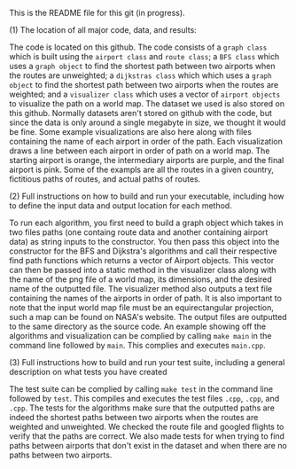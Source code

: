 This is the README file for this git (in progress).

(1) The location of all major code, data, and results:

The code is located on this github. The code consists of a `graph class` which is built using the `airport class` and `route class`; a `BFS class`
which uses a `graph object` to find the shortest path between two airports when the routes are unweighted; a `dijkstras class` which which uses a `graph object` to 
find the shortest path between two airports when the routes are weighted; and a `visualizer class` which uses a vector of `airport objects` to visualize
the path on a world map. The dataset we used is also stored on this github.  Normally datasets aren't stored on github with the code, but since the data is 
only around a single megabyte in size, we thought it would be fine. Some example visualizations are also here along with files containing the name of each 
airport in order of the path. Each visualization draws a line between each airport in order of path on a world map. The starting airport is orange, the 
intermediary airports are purple, and the final airport is pink. Some of the exampls are all the routes in a given country, fictitious paths of routes, and 
actual paths of routes.  

(2) Full instructions on how to build and run your executable, including how to define the input data and output location for each method.

To run each algorithm, you first need to build a graph object which takes in two files paths (one containg route data and another containing airport data)
as string inputs to the constructor. You then pass this object into the constructor for the BFS and Dijkstra's algorithms and call their respective
find path functions which returns a vector of Airport objects. This vector can then be passed into a static method in the visualizer class along with
the name of the png file of a world map, its dimensions, and the desired name of the outputted file. The visualizer method also outputs a text file containing
the names of the airports in order of path. It is also important to note that the input world map file must be an equirectangular projection, such a map can be 
found on NASA's website. The output files are outputted to the same directory as the source code. An example showing off the algorithms and visualization 
can be complied by calling `make main` in the command line followed by `main`. This complies and executes `main.cpp`. 

(3) Full instructions how to build and run your test suite, including a general description on what tests you have created

The test suite can be complied by calling `make test` in the command line followed by `test`. This compiles and executes the test files `.cpp`, `.cpp`, and `.cpp`.
The tests for the algorithms make sure that the outputted paths are indeed the shortest paths between two airports when the routes are weighted and unweighted. We
checked the route file and googled flights to verify that the paths are correct. We also made tests for when trying to find paths between airports that don't exist in 
the dataset and when there are no paths between two airports.
